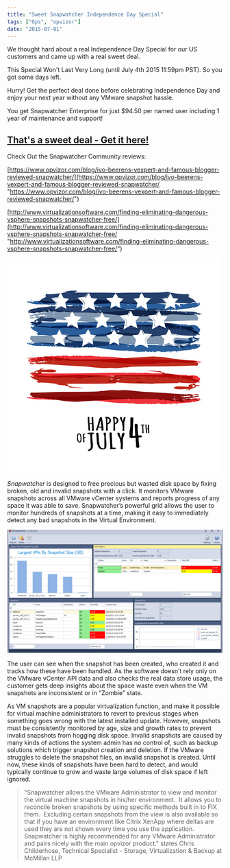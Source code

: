```yaml
---
title: "Sweet Snapwatcher Independence Day Special"
tags: ["Ops", "opvizor"]
date: "2015-07-01"
---
```


We thought hard about a real Independence Day Special for our US customers and came up with a real sweet deal.

This Special Won't Last Very Long (until July 4th 2015 11:59pm PST). So you got some days left. 

Hurry! Get the perfect deal done before celebrating Independence Day and enjoy your next year without any VMware snapshot hassle.

You get Snapwatcher Enterprise for just $94.50 per named user including 1 year of maintenance and support!

## [That's a sweet deal - Get it here!](http://try.opvizor.com/independenceday/ "That's a sweet deal!")

Check Out the Snapwatcher Community reviews:

[https://www.opvizor.com/blog/ivo-beerens-vexpert-and-famous-blogger-reviewed-snapwatcher/](https://www.opvizor.com/blog/ivo-beerens-vexpert-and-famous-blogger-reviewed-snapwatcher/ "https://www.opvizor.com/blog/ivo-beerens-vexpert-and-famous-blogger-reviewed-snapwatcher/")

[http://www.virtualizationsoftware.com/finding-eliminating-dangerous-vsphere-snapshots-snapwatcher-free/](http://www.virtualizationsoftware.com/finding-eliminating-dangerous-vsphere-snapshots-snapwatcher-free/ "http://www.virtualizationsoftware.com/finding-eliminating-dangerous-vsphere-snapshots-snapwatcher-free/")

[![Snapwatcher Independence Day Special](/images/blog/wpid-independence_day.jpg)](http://try.opvizor.com/independenceday/)

_Snapwatcher_ is designed to free precious but wasted disk space by fixing broken, old and invalid snapshots with a click. It monitors VMware snapshots across all VMware vCenter systems and reports progress of any space it was able to save. Snapwatcher’s powerful grid allows the user to monitor hundreds of snapshots at a time, making it easy to immediately detect any bad snapshots in the Virtual Environment.

![Snapwatcher - Stop the VM snapshot hassle](/images/blog/wpid-snapwatcher2.png)

The user can see when the snapshot has been created, who created it and tracks how these have been handled. As the software doesn’t rely only on the VMware vCenter API data and also checks the real data store usage, the customer gets deep insights about the space waste even when the VM snapshots are inconsistent or in “Zombie” state.

As VM snapshots are a popular virtualization function, and make it possible for virtual machine administrators to revert to previous stages when something goes wrong with the latest installed update. However, snapshots must be consistently monitored by age, size and growth rates to prevent invalid snapshots from hogging disk space. Invalid snapshots are caused by many kinds of actions the system admin has no control of, such as backup solutions which trigger snapshot creation and deletion. If the VMware struggles to delete the snapshot files, an invalid snapshot is created. Until now, these kinds of snapshots have been hard to detect, and would typically continue to grow and waste large volumes of disk space if left ignored.

> "Snapwatcher allows the VMware Administrator to view and monitor the virtual machine snapshots in his/her environment.  It allows you to reconcile broken snapshots by using specific methods built in to FIX them.  Excluding certain snapshots from the view is also available so that if you have an environment like Citrix XenApp where deltas are used they are not shown every time you use the application.  Snapwatcher is highly recommended for any VMware Administrator and pairs nicely with the main opvizor product." states Chris Childerhose, Technical Specialist - Storage, Virtualization & Backup at McMillan LLP
